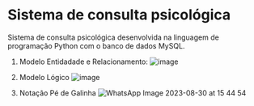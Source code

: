# Sistema de consulta psicológica

Sistema de consulta psicológica desenvolvida na linguagem de programação Python com o banco de dados MySQL.

1. Modelo Entidadade e Relacionamento:
![image](https://github.com/nicolas2602/consulta_psicologica/assets/69517285/ce208360-d4e7-4f51-be31-25cc1c44124f)



2. Modelo Lógico
![image](https://github.com/nicolas2602/consulta_psicologica/assets/69517285/28402585-0bc4-4601-a2c2-5fa99f407bb1)


3. Notação Pé de Galinha
![WhatsApp Image 2023-08-30 at 15 44 54](https://github.com/nicolas2602/consulta_psicologica/assets/69517285/4fadf315-1b7e-450d-ad0e-826a8fa5a90a)
